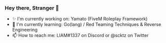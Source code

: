 ### Hey there, Stranger 👋

- ✨ I'm currently working on: Yamato (FiveM Roleplay Framework)
- 📖 I'm currently learning: Go(lang) / Red Teaming Techniques & Reverse Engineering
- 📫 How to reach me: LIAM#1337 on Discord or @scktz on Twitter
